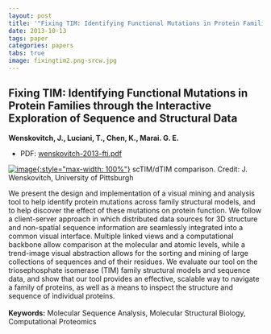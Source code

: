 ```yaml
---
layout: post
title: '"Fixing TIM: Identifying Functional Mutations in Protein Families through the Interactive Exploration of Sequence and Structural Data"'
date: 2013-10-13
tags: paper
categories: papers
tabs: true
image: fixingtim2.png-srcw.jpg
---
```


## Fixing TIM: Identifying Functional Mutations in Protein Families through the Interactive Exploration of Sequence and Structural Data
**Wenskovitch, J., Luciani, T., Chen, K., Marai. G. E.**
- PDF: [wenskovitch-2013-fti.pdf](/documents/wenskovitch-2013-fti.pdf)


[![image](https://www.evl.uic.edu/output/originals/fixingtim2.png-srcw.jpg){:style="max-width: 100%"}](https://www.evl.uic.edu/output/originals/fixingtim2.png-srcw.jpg)
scTIM/dTIM comparison.
Credit: J. Wenskovitch, University of Pittsburgh

We present the design and implementation of a visual mining and analysis tool to help identify protein mutations across family structural models, and to help discover the effect of these mutations on protein function. We follow a client-server approach in which distributed data sources for 3D structure and non-spatial sequence information are seamlessly integrated into a common visual interface. Multiple linked views and a computational backbone allow comparison at the molecular and atomic levels, while a trend-image visual abstraction allows for the sorting and mining of large collections of sequences and of their residues. We evaluate our tool on the triosephosphate isomerase (TIM) family structural models and sequence data, and show that our tool provides an effective, scalable way to navigate a family of proteins, as well as a means to inspect the structure and sequence of individual proteins.<br><br>
<strong>Keywords:</strong> Molecular Sequence Analysis, Molecular Structural Biology, Computational Proteomics